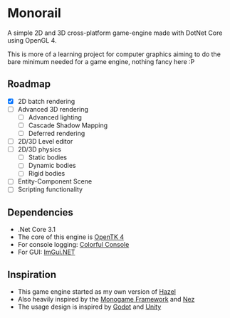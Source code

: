 # Monorail
A simple 2D and 3D cross-platform game-engine made with DotNet Core using OpenGL 4.

This is more of a learning project for computer graphics aiming to do the bare minimum needed for a game engine, nothing fancy here :P

## Roadmap
- [x] 2D batch rendering
- [ ] Advanced 3D rendering
    - [ ] Advanced lighting
    - [ ] Cascade Shadow Mapping
    - [ ] Deferred rendering
- [ ] 2D/3D Level editor
- [ ] 2D/3D physics
    - [ ] Static bodies
    - [ ] Dynamic bodies
    - [ ] Rigid bodies
- [ ] Entity-Component Scene
- [ ] Scripting functionality

## Dependencies
- .Net Core 3.1
- The core of this engine is [OpenTK 4](https://github.com/opentk/opentk)
- For console logging: [Colorful Console](https://github.com/tomakita/Colorful.Console)
- For GUI: [ImGui.NET](https://github.com/mellinoe/imgui.net)

## Inspiration
- This game engine started as my own version of [Hazel](https://github.com/TheCherno/Hazel)
- Also heavily inspired by the [Monogame Framework](https://www.monogame.net/) and [Nez](https://github.com/prime31/nez)
- The usage design is inspired by [Godot](https://godotengine.org/) and [Unity](https://unity.com/)
